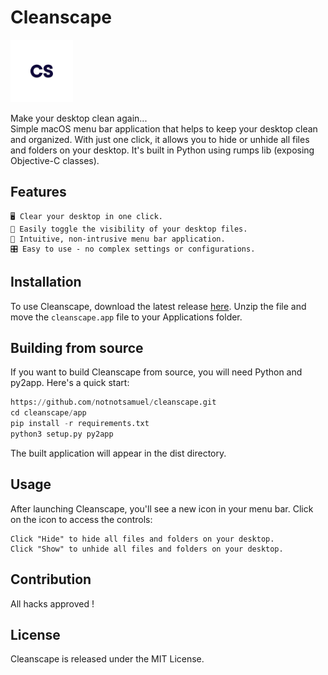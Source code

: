 # Cleanscape
<img src="app/cleanscape.png" width="100" height="100">

Make your desktop clean again...  
Simple macOS menu bar application that helps to keep your desktop clean and organized. With just one click, it allows you to hide or unhide all files and folders on your desktop. It's built in Python using rumps lib (exposing Objective-C classes).

## Features

    🖥️ Clear your desktop in one click.
    👀 Easily toggle the visibility of your desktop files.
    🔔 Intuitive, non-intrusive menu bar application.
    🎛️ Easy to use - no complex settings or configurations.

## Installation

To use Cleanscape, download the latest release [here](https://github.com/notnotsamuel/cleanscape/releases/tag/v0.1). Unzip the file and move the `cleanscape.app` file to your Applications folder.  

## Building from source

If you want to build Cleanscape from source, you will need Python and py2app. Here's a quick start:

```python
https://github.com/notnotsamuel/cleanscape.git
cd cleanscape/app
pip install -r requirements.txt
python3 setup.py py2app
```

The built application will appear in the dist directory.
## Usage

After launching Cleanscape, you'll see a new icon in your menu bar. Click on the icon to access the controls:

    Click "Hide" to hide all files and folders on your desktop.
    Click "Show" to unhide all files and folders on your desktop.

## Contribution

All hacks approved !

## License

Cleanscape is released under the MIT License.
